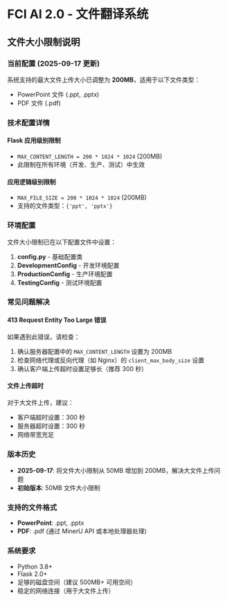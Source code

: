 # FCI AI 2.0 - 文件翻译系统

## 文件大小限制说明

### 当前配置 (2025-09-17 更新)

系统支持的最大文件上传大小已调整为 **200MB**，适用于以下文件类型：
- PowerPoint 文件 (.ppt, .pptx)
- PDF 文件 (.pdf)

### 技术配置详情

#### Flask 应用级别限制
- `MAX_CONTENT_LENGTH = 200 * 1024 * 1024` (200MB)
- 此限制在所有环境（开发、生产、测试）中生效

#### 应用逻辑级别限制
- `MAX_FILE_SIZE = 200 * 1024 * 1024` (200MB)
- 支持的文件类型：`{'ppt', 'pptx'}`

### 环境配置

文件大小限制已在以下配置文件中设置：

1. **config.py** - 基础配置类
2. **DevelopmentConfig** - 开发环境配置
3. **ProductionConfig** - 生产环境配置
4. **TestingConfig** - 测试环境配置

### 常见问题解决

#### 413 Request Entity Too Large 错误
如果遇到此错误，请检查：
1. 确认服务器配置中的 `MAX_CONTENT_LENGTH` 设置为 200MB
2. 检查网络代理或反向代理（如 Nginx）的 `client_max_body_size` 设置
3. 确认客户端上传超时设置足够长（推荐 300 秒）

#### 文件上传超时
对于大文件上传，建议：
- 客户端超时设置：300 秒
- 服务器超时设置：300 秒
- 网络带宽充足

### 版本历史

- **2025-09-17**: 将文件大小限制从 50MB 增加到 200MB，解决大文件上传问题
- **初始版本**: 50MB 文件大小限制

### 支持的文件格式

- **PowerPoint**: .ppt, .pptx
- **PDF**: .pdf (通过 MinerU API 或本地处理器处理)

### 系统要求

- Python 3.8+
- Flask 2.0+
- 足够的磁盘空间（建议 500MB+ 可用空间）
- 稳定的网络连接（用于大文件上传）